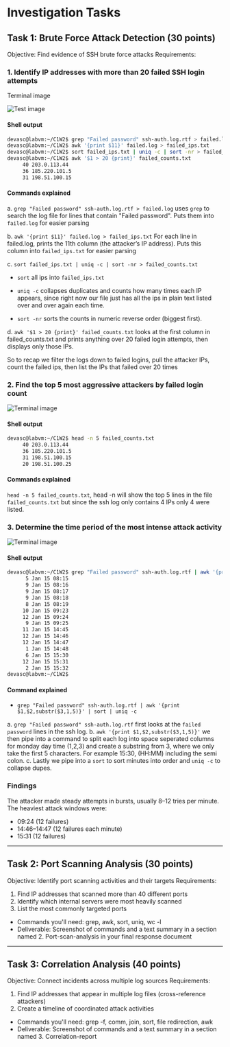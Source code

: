 # Investigation Tasks

## Task 1: Brute Force Attack Detection (30 points)
Objective: Find evidence of SSH brute force attacks
Requirements:

### 1. Identify IP addresses with more than 20 failed SSH login attempts

Terminal image

![Test image](screenshots/image.png)

#### Shell output
```bash
devasc@labvm:~/C1W2$ grep "Failed password" ssh-auth.log.rtf > failed.log
devasc@labvm:~/C1W2$ awk '{print $11}' failed.log > failed_ips.txt
devasc@labvm:~/C1W2$ sort failed_ips.txt | uniq -c | sort -nr > failed_counts.txt
devasc@labvm:~/C1W2$ awk '$1 > 20 {print}' failed_counts.txt
     40 203.0.113.44
     36 185.220.101.5
     31 198.51.100.15

```

#### Commands explained
a. `grep "Failed password" ssh-auth.log.rtf > failed.log` uses `grep` to search the log file for lines that contain "Failed password". Puts them into `failed.log` for easier parsing

b. `awk '{print $11}' failed.log > failed_ips.txt` For each line in failed.log, prints the 11th column (the attacker’s IP address). Puts this column into `failed_ips.txt` for easier parsing


c. `sort failed_ips.txt | uniq -c | sort -nr > failed_counts.txt` 

-  `sort` all ips into `failed_ips.txt`  

- `uniq -c` collapses duplicates and counts how many times each IP appears, since right now our file just has all the ips in plain text listed over and over again each time.


- `sort -nr` sorts the counts in numeric reverse order (biggest first).

d. `awk '$1 > 20 {print}' failed_counts.txt` looks at the first column in failed_counts.txt and prints anything over 20 failed login attempts, then displays only those IPs.


So to recap we filter the logs down to failed logins, pull the attacker IPs, count the failed ips, then list the IPs that failed over 20 times



### 2. Find the top 5 most aggressive attackers by failed login count



![Terminal image](screenshots/image-1.png)


#### Shell output

```bash
devasc@labvm:~/C1W2$ head -n 5 failed_counts.txt
     40 203.0.113.44
     36 185.220.101.5
     31 198.51.100.15
     20 198.51.100.25
```
#### Commands explained
`head -n 5 failed_counts.txt`, head -n will show the top 5 lines in the file `failed_counts.txt` but  since the ssh log only contains 4 IPs only 4 were listed. 


### 3. Determine the time period of the most intense attack activity

![Terminal image](screenshots/image-2.png)


#### Shell output
```bash
devasc@labvm:~/C1W2$ grep "Failed password" ssh-auth.log.rtf | awk '{print $1,$2,substr($3,1,5)}' | sort | uniq -c
      5 Jan 15 08:15
      9 Jan 15 08:16
      9 Jan 15 08:17
      9 Jan 15 08:18
      8 Jan 15 08:19
     10 Jan 15 09:23
     12 Jan 15 09:24
      9 Jan 15 09:25
     11 Jan 15 14:45
     12 Jan 15 14:46
     12 Jan 15 14:47
      1 Jan 15 14:48
      6 Jan 15 15:30
     12 Jan 15 15:31
      2 Jan 15 15:32
devasc@labvm:~/C1W2$ 
```

#### Command explained
 - `grep "Failed password" ssh-auth.log.rtf | awk '{print $1,$2,substr($3,1,5)}' | sort | uniq -c`
 
a. `grep "Failed password" ssh-auth.log.rtf` first looks at the `failed password` lines in the ssh log.
b. `awk '{print $1,$2,substr($3,1,5)}'` we then pipe into a command to split each log into space seperated columns for monday day time (1,2,3) and create a substring from 3, where we only take the first 5 characters. For example 15:30, (HH:MM) including the semi colon.
c. Lastly we pipe into a `sort` to sort minutes into order and `uniq -c` to collapse dupes.

### Findings

The attacker made steady attempts in bursts, usually 8–12 tries per minute. The heaviest attack windows were:
- 09:24 (12 failures)
- 14:46–14:47 (12 failures each minute)
- 15:31 (12 failures)




----------------------------------

## Task 2: Port Scanning Analysis (30 points)
Objective: Identify port scanning activities and their targets
Requirements:
1. Find IP addresses that scanned more than 40 different ports
2. Identify which internal servers were most heavily scanned
3. List the most commonly targeted ports

- Commands you'll need: grep, awk, sort, uniq, wc -l
- Deliverable: Screenshot of commands and a text summary in a section named 2. Port-scan-analysis in your final response document

-----------------------------------

## Task 3: Correlation Analysis (40 points)
Objective: Connect incidents across multiple log sources
Requirements:

1. Find IP addresses that appear in multiple log files (cross-reference attackers)
2. Create a timeline of coordinated attack activities

- Commands you'll need: grep -f, comm, join, sort, file redirection, awk
- Deliverable: Screenshot of commands and a text summary in a section named 3. Correlation-report

